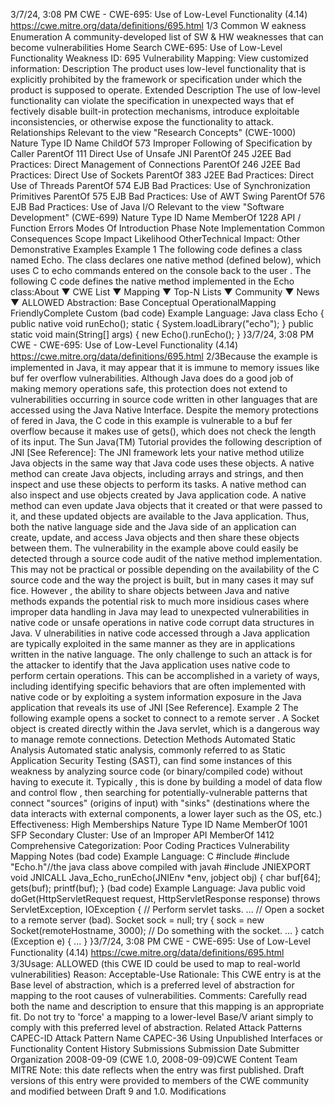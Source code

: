 3/7/24, 3:08 PM CWE - CWE-695: Use of Low-Level Functionality (4.14)
https://cwe.mitre.org/data/deﬁnitions/695.html 1/3
Common W eakness Enumeration
A community-developed list of SW & HW weaknesses that can become
vulnerabilities
Home Search
CWE-695: Use of Low-Level Functionality
Weakness ID: 695
Vulnerability Mapping: 
View customized information:
 Description
The product uses low-level functionality that is explicitly prohibited by the framework or specification under which the product is
supposed to operate.
 Extended Description
The use of low-level functionality can violate the specification in unexpected ways that ef fectively disable built-in protection
mechanisms, introduce exploitable inconsistencies, or otherwise expose the functionality to attack.
 Relationships
 Relevant to the view "Research Concepts" (CWE-1000)
Nature Type ID Name
ChildOf 573 Improper Following of Specification by Caller
ParentOf 111 Direct Use of Unsafe JNI
ParentOf 245 J2EE Bad Practices: Direct Management of Connections
ParentOf 246 J2EE Bad Practices: Direct Use of Sockets
ParentOf 383 J2EE Bad Practices: Direct Use of Threads
ParentOf 574 EJB Bad Practices: Use of Synchronization Primitives
ParentOf 575 EJB Bad Practices: Use of AWT Swing
ParentOf 576 EJB Bad Practices: Use of Java I/O
 Relevant to the view "Software Development" (CWE-699)
Nature Type ID Name
MemberOf 1228 API / Function Errors
 Modes Of Introduction
Phase Note
Implementation
 Common Consequences
Scope Impact Likelihood
OtherTechnical Impact: Other
 Demonstrative Examples
Example 1
The following code defines a class named Echo. The class declares one native method (defined below), which uses C to echo
commands entered on the console back to the user . The following C code defines the native method implemented in the Echo class:About ▼ CWE List ▼ Mapping ▼ Top-N Lists ▼ Community ▼ News ▼
ALLOWED
Abstraction: Base
Conceptual OperationalMapping
FriendlyComplete Custom
(bad code) Example Language: Java 
class Echo {
public native void runEcho();
static {
System.loadLibrary("echo");
}
public static void main(String[] args) {
new Echo().runEcho();
}
}3/7/24, 3:08 PM CWE - CWE-695: Use of Low-Level Functionality (4.14)
https://cwe.mitre.org/data/deﬁnitions/695.html 2/3Because the example is implemented in Java, it may appear that it is immune to memory issues like buf fer overflow vulnerabilities.
Although Java does do a good job of making memory operations safe, this protection does not extend to vulnerabilities occurring in
source code written in other languages that are accessed using the Java Native Interface. Despite the memory protections of fered in
Java, the C code in this example is vulnerable to a buf fer overflow because it makes use of gets(), which does not check the length of
its input.
The Sun Java(TM) Tutorial provides the following description of JNI [See Reference]: The JNI framework lets your native method
utilize Java objects in the same way that Java code uses these objects. A native method can create Java objects, including arrays and
strings, and then inspect and use these objects to perform its tasks. A native method can also inspect and use objects created by
Java application code. A native method can even update Java objects that it created or that were passed to it, and these updated
objects are available to the Java application. Thus, both the native language side and the Java side of an application can create,
update, and access Java objects and then share these objects between them.
The vulnerability in the example above could easily be detected through a source code audit of the native method implementation.
This may not be practical or possible depending on the availability of the C source code and the way the project is built, but in many
cases it may suf fice. However , the ability to share objects between Java and native methods expands the potential risk to much more
insidious cases where improper data handling in Java may lead to unexpected vulnerabilities in native code or unsafe operations in
native code corrupt data structures in Java. V ulnerabilities in native code accessed through a Java application are typically exploited
in the same manner as they are in applications written in the native language. The only challenge to such an attack is for the attacker
to identify that the Java application uses native code to perform certain operations. This can be accomplished in a variety of ways,
including identifying specific behaviors that are often implemented with native code or by exploiting a system information exposure in
the Java application that reveals its use of JNI [See Reference].
Example 2
The following example opens a socket to connect to a remote server .
A Socket object is created directly within the Java servlet, which is a dangerous way to manage remote connections.
 Detection Methods
Automated Static Analysis
Automated static analysis, commonly referred to as Static Application Security Testing (SAST), can find some instances of this
weakness by analyzing source code (or binary/compiled code) without having to execute it. Typically , this is done by building a
model of data flow and control flow , then searching for potentially-vulnerable patterns that connect "sources" (origins of input)
with "sinks" (destinations where the data interacts with external components, a lower layer such as the OS, etc.)
Effectiveness: High
 Memberships
Nature Type ID Name
MemberOf 1001 SFP Secondary Cluster: Use of an Improper API
MemberOf 1412 Comprehensive Categorization: Poor Coding Practices
 Vulnerability Mapping Notes
(bad code) Example Language: C 
#include 
#include "Echo.h"//the java class above compiled with javah
#include 
JNIEXPORT void JNICALL
Java\_Echo\_runEcho(JNIEnv \*env, jobject obj)
{
char buf[64];
gets(buf);
printf(buf);
}
(bad code) Example Language: Java 
public void doGet(HttpServletRequest request, HttpServletResponse response) throws ServletException, IOException {
// Perform servlet tasks.
...
// Open a socket to a remote server (bad).
Socket sock = null;
try {
sock = new Socket(remoteHostname, 3000);
// Do something with the socket.
...
} catch (Exception e) {
...
}
}3/7/24, 3:08 PM CWE - CWE-695: Use of Low-Level Functionality (4.14)
https://cwe.mitre.org/data/deﬁnitions/695.html 3/3Usage: ALLOWED (this CWE ID could be used to map to real-world vulnerabilities)
Reason: Acceptable-Use
Rationale:
This CWE entry is at the Base level of abstraction, which is a preferred level of abstraction for mapping to the root causes of
vulnerabilities.
Comments:
Carefully read both the name and description to ensure that this mapping is an appropriate fit. Do not try to 'force' a mapping to a
lower-level Base/V ariant simply to comply with this preferred level of abstraction.
 Related Attack Patterns
CAPEC-ID Attack Pattern Name
CAPEC-36 Using Unpublished Interfaces or Functionality
 Content History
 Submissions
Submission Date Submitter Organization
2008-09-09
(CWE 1.0, 2008-09-09)CWE Content Team MITRE
Note: this date reflects when the entry was first published. Draft versions of this entry were provided to
members of the CWE community and modified between Draft 9 and 1.0.
 Modifications